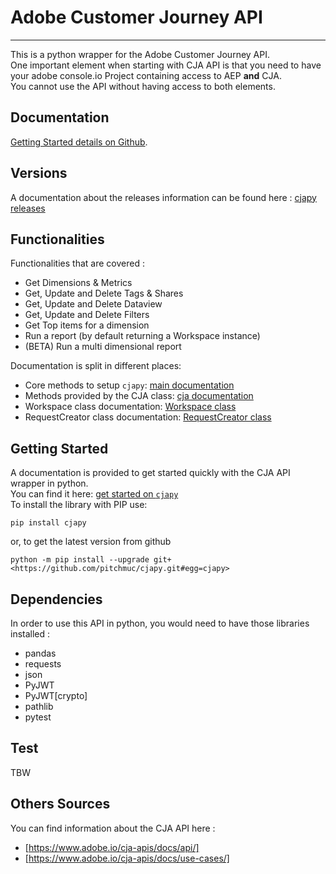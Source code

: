 # Adobe Customer Journey API

-----------------------

This is a python wrapper for the Adobe Customer Journey API.\
One important element when starting with CJA API is that you need to have your adobe console.io Project containing access to AEP **and** CJA.\
You cannot use the API without having access to both elements.

## Documentation

[Getting Started details on Github](./docs/getting_started.md).

## Versions

A documentation about the releases information can be found here : [cjapy releases](./docs/releases.md)

## Functionalities

Functionalities that are covered :

* Get Dimensions & Metrics
* Get, Update and Delete Tags & Shares
* Get, Update and Delete Dataview
* Get, Update and Delete Filters
* Get Top items for a dimension
* Run a report (by default returning a Workspace instance)
* (BETA) Run a multi dimensional report 

Documentation is split in different places:

* Core methods to setup `cjapy`: [main documentation](./docs/main.md)
* Methods provided by the CJA class: [cja documentation](./docs/cja.md)
* Workspace class documentation: [Workspace class](./docs/workspace.md)
* RequestCreator class documentation: [RequestCreator class](./docs/requestCreator.md)

## Getting Started

A documentation is provided to get started quickly with the CJA API wrapper in python.\
You can find it here: [get started on `cjapy`](./docs/getting_started.md)\
To install the library with PIP use:

```cli
pip install cjapy
```

or, to get the latest version from github

```cli
python -m pip install --upgrade git+<https://github.com/pitchmuc/cjapy.git#egg=cjapy>
```

## Dependencies

In order to use this API in python, you would need to have those libraries installed :

* pandas
* requests
* json
* PyJWT
* PyJWT[crypto]
* pathlib
* pytest

## Test

TBW

## Others Sources

You can find information about the CJA API here :

* [https://www.adobe.io/cja-apis/docs/api/]
* [https://www.adobe.io/cja-apis/docs/use-cases/]

[1]: https://www.datanalyst.info
